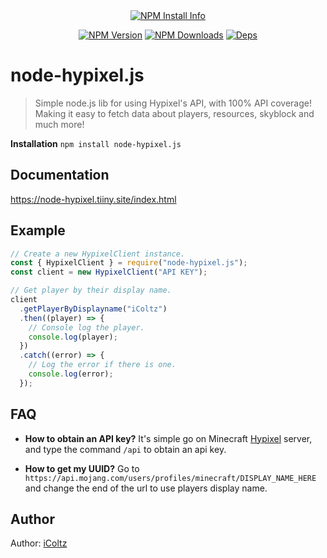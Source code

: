 <div align="center">
    <a href="https://nodei.co/npm/node-hypixel.js/"><img src="https://nodei.co/npm/node-hypixel.js.png?downloads=true" alt="NPM Install Info" /></a>
  <br />
  <p>
    <a href="https://www.npmjs.com/package/node-hypixel.js"><img src="https://img.shields.io/npm/v/node-hypixel.js.svg" alt="NPM Version" /></a>
    <a href="https://www.npmjs.com/package/node-hypixel.js"><img src="https://img.shields.io/npm/dt/node-hypixel.js.svg" alt="NPM Downloads" /></a>
    <a href="https://img.shields.io/david/iColtz/node-hypixel.js"><img src="https://img.shields.io/david/iColtz/node-hypixel.js" alt="Deps" /></a>
  </p>
  <p>
  </p>
</div>

# node-hypixel.js

> Simple node.js lib for using Hypixel's API, with 100% API coverage! Making it easy to fetch data about players, resources, skyblock and much more!

**Installation**
`npm install node-hypixel.js`

## Documentation

https://node-hypixel.tiiny.site/index.html

## Example

```js
// Create a new HypixelClient instance.
const { HypixelClient } = require("node-hypixel.js");
const client = new HypixelClient("API KEY");

// Get player by their display name.
client
  .getPlayerByDisplayname("iColtz")
  .then((player) => {
    // Console log the player.
    console.log(player);
  })
  .catch((error) => {
    // Log the error if there is one.
    console.log(error);
  });
```

## FAQ

- **How to obtain an API key?**
  It's simple go on Minecraft [Hypixel](https://hypixel.net/) server, and type the command `/api` to obtain an api key.

- **How to get my UUID?**
  Go to `https://api.mojang.com/users/profiles/minecraft/DISPLAY_NAME_HERE` and change the end of the url to use players display name.

## Author

Author: [iColtz](https://github.com/iColtz)
